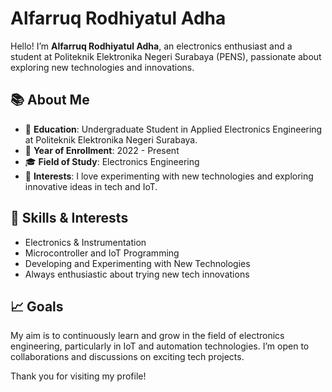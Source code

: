 # Alfarruq Rodhiyatul Adha

Hello! I’m **Alfarruq Rodhiyatul Adha**, an electronics enthusiast and a student at Politeknik Elektronika Negeri Surabaya (PENS), passionate about exploring new technologies and innovations.

## 📚 About Me
- 🏫 **Education**: Undergraduate Student in Applied Electronics Engineering at Politeknik Elektronika Negeri Surabaya.
- 📅 **Year of Enrollment**: 2022 - Present
- 🎓 **Field of Study**: Electronics Engineering
- 🌱 **Interests**: I love experimenting with new technologies and exploring innovative ideas in tech and IoT.

## 🔧 Skills & Interests
- Electronics & Instrumentation
- Microcontroller and IoT Programming
- Developing and Experimenting with New Technologies
- Always enthusiastic about trying new tech innovations

## 📈 Goals
My aim is to continuously learn and grow in the field of electronics engineering, particularly in IoT and automation technologies. I’m open to collaborations and discussions on exciting tech projects.

Thank you for visiting my profile!
